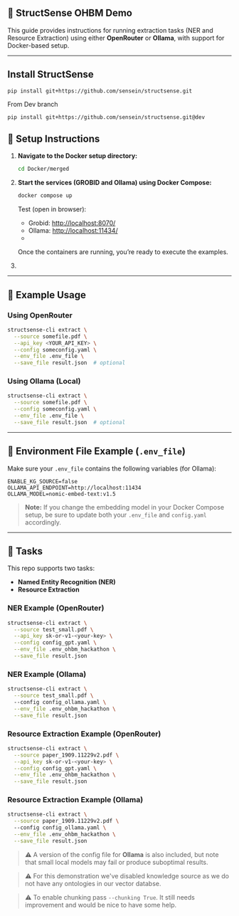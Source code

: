 ## 🧠 StructSense OHBM Demo

This guide provides instructions for running extraction tasks (NER and Resource Extraction) using either **OpenRouter** or **Ollama**, with support for Docker-based setup.

---
## Install StructSense
```shell
pip install git+https://github.com/sensein/structsense.git
```

From Dev branch
```shell
pip install git+https://github.com/sensein/structsense.git@dev
```

## 🔧 Setup Instructions

1. **Navigate to the Docker setup directory:**

   ```bash
   cd Docker/merged
   ```

2. **Start the services (GROBID and Ollama) using Docker Compose:**

   ```bash
   docker compose up
   ```
   Test (open in browser):

   - Grobid: [http://localhost:8070/](http://localhost:8070/)
   - Ollama: [http://localhost:11434/](http://localhost:11434/)
   - 

   Once the containers are running, you’re ready to execute the examples.
3. 


---

## 🧪 Example Usage

### Using OpenRouter

```bash
structsense-cli extract \
  --source somefile.pdf \
  --api_key <YOUR_API_KEY> \
  --config someconfig.yaml \
  --env_file .env_file \
  --save_file result.json  # optional
```

### Using Ollama (Local)

```bash
structsense-cli extract \
  --source somefile.pdf \
  --config someconfig.yaml \
  --env_file .env_file \
  --save_file result.json  # optional
```

---

## 📄 Environment File Example (`.env_file`)

Make sure your `.env_file` contains the following variables (for Ollama):

```env
ENABLE_KG_SOURCE=false
OLLAMA_API_ENDPOINT=http://localhost:11434
OLLAMA_MODEL=nomic-embed-text:v1.5
```

> **Note:** If you change the embedding model in your Docker Compose setup, be sure to update both your `.env_file` and `config.yaml` accordingly.

---

## 🧪 Tasks

This repo supports two tasks:
- **Named Entity Recognition (NER)**
- **Resource Extraction**

### NER Example (OpenRouter)

```bash
structsense-cli extract \
  --source test_small.pdf \
  --api_key sk-or-v1-<your-key> \
  --config config_gpt.yaml \
  --env_file .env_ohbm_hackathon \
  --save_file result.json
```

### NER Example (Ollama)

```bash
structsense-cli extract \
  --source test_small.pdf \ 
  --config config_ollama.yaml \
  --env_file .env_ohbm_hackathon \
  --save_file result.json
```

### Resource Extraction Example (OpenRouter)

```bash
structsense-cli extract \
  --source paper_1909.11229v2.pdf \
  --api_key sk-or-v1-<your-key> \
  --config config_gpt.yaml \
  --env_file .env_ohbm_hackathon \
  --save_file result.json
```
### Resource Extraction Example (Ollama)

```bash
structsense-cli extract \
  --source paper_1909.11229v2.pdf \ 
  --config config_ollama.yaml \
  --env_file .env_ohbm_hackathon \
  --save_file result.json
```

> ⚠️ A version of the config file for **Ollama** is also included, but note that small local models may fail or produce suboptimal results.

> ⚠️ For this demonstration we've disabled knowledge source as we do not have any ontologies in our vector databse.

> ⚠️ To enable chunking pass `--chunking True`. It still needs improvement and would be nice to have some help.